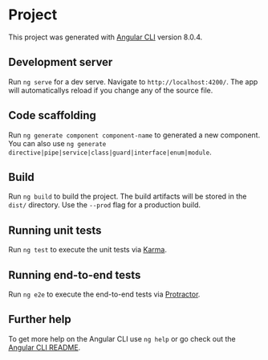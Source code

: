 # Project

This project was generated with [Angular CLI](https://github.com/angular/angular-cli) version 8.0.4.

## Development server

Run `ng serve` for a dev serve. Navigate to `http://localhost:4200/`. The app will automaticallys reload if you change any of the source file.

## Code scaffolding

Run `ng generate component component-name` to generated a new component. You can also use `ng generate directive|pipe|service|class|guard|interface|enum|module`.

## Build

Run `ng build` to build the project. The build artifacts will be stored in the `dist/` directory. Use the `--prod` flag for a production build.

## Running unit tests

Run `ng test` to execute the unit tests via [Karma](https://karma-runner.github.io).

## Running end-to-end tests

Run `ng e2e` to execute the end-to-end tests via [Protractor](http://www.protractortest.org/).

## Further help

To get more help on the Angular CLI use `ng help` or go check out the [Angular CLI README](https://github.com/angular/angular-cli/blob/master/README.md).
